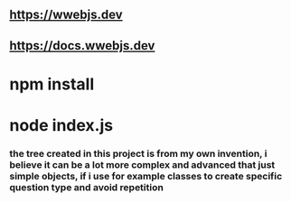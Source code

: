 ## https://wwebjs.dev

## https://docs.wwebjs.dev

# npm install

# node index.js

### the tree created in this project is from my own invention, i believe it can be a lot more complex and advanced that just simple objects, if i use for example classes to create specific question type and avoid repetition

